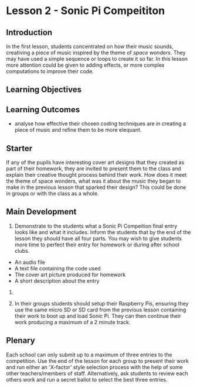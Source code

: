 # Lesson 2 - Sonic Pi Compeititon

## Introduction


In the first lesson, students concentrated on how their music sounds, creativing a piece of music inspired by the theme of *space wonders*. They may have used a simple sequence or loops to create it so far. In this lesson more attention could be given to adding effects, or more complex computations to improve their code.

## Learning Objectives

## Learning Outcomes
- analyse how effective their chosen coding techniques are in creating a piece of music and refine them to be more elequant. 

## Starter
If any of the pupils have interesting cover art designs that they created as part of their homework, they are invited to present them to the class and explain their creative thought process behind their work. How does it meet the theme of space wonders, what was it about the music they began to make in the previous lesson that sparked their design? This could be done in groups or with the class as a whole. 

## Main Development
1. Demonstrate to the students what a Sonic Pi Compeition final entry looks like and what it includes. Inform the students that by the end of the lesson they should have all four parts. You may wish to give students more time to perfect their entry for homework or during after school clubs.
  - An audio file 
  - A text file containing the code used
  - The cover art picture produced for homework
  - A short description about the entry

1. 

1. In their groups students should setup their Raspberry Pis, ensuring they use the same micro SD or SD card from the previous lesson containing their work to boot up and load Sonic Pi. They can then continue their work producing a maximum of a 2 minute track. 

## Plenary
Each school can only submit up to a maximum of three entries to the competition. Use the end of the lesson for each group to present their work and run either an 'X-factor' style selection process with the help of some other teachers/members of staff. Alternatively, ask students to review each others work and run a secret ballot to select the best three entries. 
